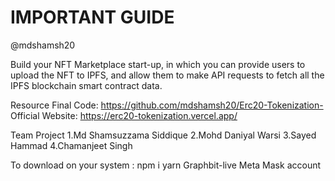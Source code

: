 # IMPORTANT GUIDE

@mdshamsh20 

Build your NFT Marketplace start-up, in which you can provide users to upload the NFT to IPFS, and allow them to make API requests to fetch all the IPFS blockchain smart contract data.

Resource Final Code: https://github.com/mdshamsh20/Erc20-Tokenization-
Official Website: https://erc20-tokenization.vercel.app/

Team Project 
1.Md Shamsuzzama Siddique 
2.Mohd Daniyal Warsi
3.Sayed Hammad
4.Chamanjeet Singh 

To download on your system :
npm i
yarn 
Graphbit-live
Meta Mask account


